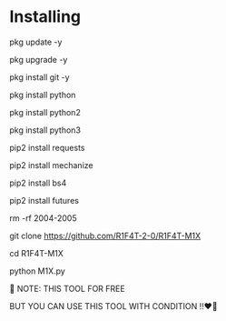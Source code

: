 # Installing

pkg update -y

pkg upgrade -y

pkg install git -y

pkg install python

pkg install python2

pkg install python3

pip2 install requests

pip2 install mechanize

pip2 install bs4

pip2 install futures

rm -rf 2004-2005

git clone https://github.com/R1F4T-2-0/R1F4T-M1X


cd R1F4T-M1X

python M1X.py


📌
NOTE: THIS TOOL FOR FREE 

BUT YOU CAN USE THIS TOOL WITH CONDITION ‼❤️‍🔥
